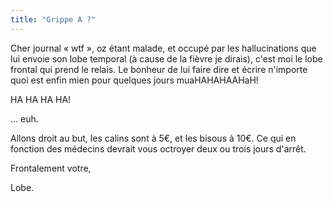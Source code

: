 ```yaml
---
title: "Grippe A ?"
---
```


Cher journal « wtf », oz étant malade, et occupé par les hallucinations que
lui envoie son lobe temporal (à cause de la fièvre je dirais), c'est moi le
lobe frontal qui prend le relais. Le bonheur de lui faire dire et écrire
n'importe quoi est enfin mien pour quelques jours muaHAHAHAAHaH!

HA HA HA HA!

... euh.

Allons droit au but, les calins sont à 5€, et les bisous à 10€. Ce qui en
fonction des médecins devrait vous octroyer deux ou trois jours d'arrêt.

Frontalement votre,

Lobe.

